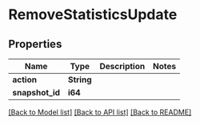 # RemoveStatisticsUpdate

## Properties
Name | Type | Description | Notes
------------ | ------------- | ------------- | -------------
**action** | **String** |  | 
**snapshot_id** | **i64** |  | 

[[Back to Model list]](../README.md#documentation-for-models) [[Back to API list]](../README.md#documentation-for-api-endpoints) [[Back to README]](../README.md)


